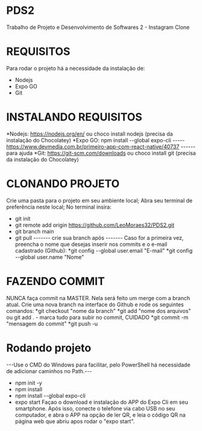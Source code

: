 # PDS2
Trabalho de Projeto e Desenvolvimento de Softwares 2 - Instagram Clone

# REQUISITOS
Para rodar o projeto há a necessidade da instalação de:
  * Nodejs
  * Expo GO
  * Git
  
# INSTALANDO REQUISITOS
  *Nodejs: https://nodejs.org/en/ ou choco install nodejs (precisa da instalação do Chocolatey)
  *Expo GO: npm install --global expo-cli ----- https://www.devmedia.com.br/primeiro-app-com-react-native/40737 ------ para ajuda
  *Git: https://git-scm.com/downloads ou choco install git (precisa da instalação do Chocolatey)
  
# CLONANDO PROJETO
Crie uma pasta para o projeto em seu ambiente local;
Abra seu terminal de preferência neste local;
No terminal insira:
 * git init
 * git remote add origin https://github.com/LeoMoraes32/PDS2.git
 * git branch main
 * git pull
 ------- crie sua branch após -------
 Caso for a primeira vez, preencha o nome que desejas inserir nos commits e o e-mail cadastrado (Github):
  *git config --global user.email "E-mail"
  *git config --global user.name "Nome"
 
# FAZENDO COMMIT
NUNCA faça commit na MASTER. Nela será feito um merge com a branch atual.
Crie uma nova branch na interface do Github e rode os seguintes comandos:
 *git checkout "nome da branch"
 *git add "nome dos arquivos" ou git add .  - marca tudo para subir no commit, CUIDADO
 *git commit -m "mensagem do commit"
 *git push -u
 
 # Rodando projeto
 ---Use o CMD do Windows para facilitar, pelo PowerShell há necessidade de adicionar caminhos no Path.---
 * npm init -y
 * npm install
 * npm install --global expo-cli
 * expo start
 Façao o download e instalação do APP do Expo Cli em seu smartphone. Após isso, conecte o telefone via cabo USB no seu computador, e abra o APP na opção de ler QR, e leia o código QR na página web que abriu apos rodar o "expo start".
